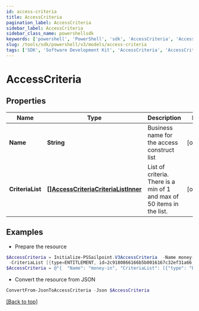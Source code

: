 ```yaml
---
id: access-criteria
title: AccessCriteria
pagination_label: AccessCriteria
sidebar_label: AccessCriteria
sidebar_class_name: powershellsdk
keywords: ['powershell', 'PowerShell', 'sdk', 'AccessCriteria', 'AccessCriteria'] 
slug: /tools/sdk/powershell/v3/models/access-criteria
tags: ['SDK', 'Software Development Kit', 'AccessCriteria', 'AccessCriteria']
---
```



# AccessCriteria

## Properties

Name | Type | Description | Notes
------------ | ------------- | ------------- | -------------
**Name** | **String** | Business name for the access construct list | [optional] 
**CriteriaList** | [**[]AccessCriteriaCriteriaListInner**](access-criteria-criteria-list-inner) | List of criteria. There is a min of 1 and max of 50 items in the list. | [optional] 

## Examples

- Prepare the resource
```powershell
$AccessCriteria = Initialize-PSSailpoint.V3AccessCriteria  -Name money-in `
 -CriteriaList [{type=ENTITLEMENT, id=2c9180866166b5b0016167c32ef31a66, name=Administrator}, {type=ENTITLEMENT, id=2c9180866166b5b0016167c32ef31a67, name=Administrator}]
$AccessCriteria = @"{  "Name": "money-in", "CriteriaList": [{"type": "ENTITLEMENT", "id": "2c9180866166b5b0016167c32ef31a66", "name": "Administrator}"}, {"type": "ENTITLEMENT", "id": "2c9180866166b5b0016167c32ef31a67", "name": "Administrator}]" }]}"@
```

- Convert the resource from JSON
```powershell
ConvertFrom-JsonToAccessCriteria -Json $AccessCriteria
```


[[Back to top]](#) 

